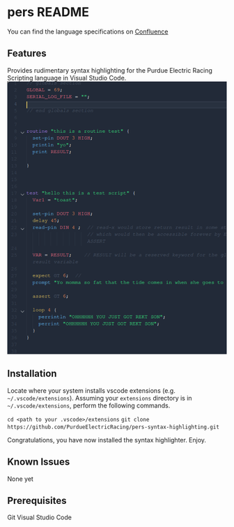 # pers README

You can find the language specifications on [Confluence]( http://confluence.purdueelectricracing.com)

## Features

Provides rudimentary syntax highlighting for the Purdue Electric Racing Scripting language in Visual Studio Code.
![Demo](Screenshot_20210119_164949.png)

## Installation
Locate where your system installs vscode extensions (e.g. `~/.vscode/extensions`).
Assuming your `extensions` directory is in  `~/.vscode/extensions`, perform the following commands.

`cd <path to your .vscode>/extensions`
`git clone https://github.com/PurdueElectricRacing/pers-syntax-highlighting.git`

Congratulations, you have now installed the syntax highlighter. Enjoy.


## Known Issues
None yet

## Prerequisites
Git
Visual Studio Code

